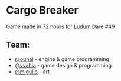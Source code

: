 # Cargo Breaker

Game made in 72 hours for [Ludum Dare](https://ldjam.com) #49

## Team:
- [@ounai](https://github.com/ounai) - engine & game programming
- [@vvahla](https://github.com/vvahla) - game design & programming
- [@migulib](https://github.com/migulib) - art
